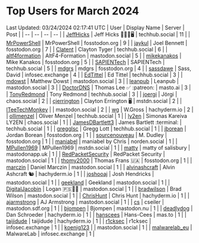 # Top Users for March 2024
Last Updated: 03/24/2024 02:17:41 UTC
| User | Display Name | Server | Post |
| -- | -- | -- | -- |
| [JeffHicks](https://techhub.social/@JeffHicks) | Jeff Hicks 🐶🎼🍷🖥️ | techhub.social | 11 |
| [MrPowerShell](https://fosstodon.org/@MrPowerShell) | MrPowerShell | fosstodon.org | 9 |
| [jaykul](https://fosstodon.org/@jaykul) | Joel Bennett | fosstodon.org | 7 |
| [Clatent](https://techhub.social/@Clatent) | Clayton Tyger | techhub.social | 6 |
| [altf4formation](https://mastodon.social/@altf4formation) | AltF4-Formation | mastodon.social | 5 |
| [mikekanakos](https://fosstodon.org/@mikekanakos) | Mike Kanakos | fosstodon.org | 5 |
| [SAPIENTech](https://techhub.social/@SAPIENTech) | SAPIENTech | techhub.social | 5 |
| [mdgrs](https://fosstodon.org/@mdgrs) | mdgrs | fosstodon.org | 4 |
| [sassdawe](https://infosec.exchange/@sassdawe) | Sass, David | infosec.exchange | 4 |
| [EdTittel](https://techhub.social/@EdTittel) | Ed Tittel | techhub.social | 3 |
| [mdowst](https://mastodon.social/@mdowst) | Matthew Dowst | mastodon.social | 3 |
| [leanpub](https://mastodon.social/@leanpub) | Leanpub | mastodon.social | 3 |
| [DoctorDNS](https://masto.ai/@DoctorDNS) | Thomas Lee ✅ :patreon: | masto.ai | 3 |
| [TonyRedmond](https://techhub.social/@TonyRedmond) | Tony Redmond | techhub.social | 3 |
| [joergi](https://chaos.social/@joergi) | Jörgi | chaos.social | 2 |
| [cjerrington](https://mstdn.social/@cjerrington) | Clayton Errington 🖥️ | mstdn.social | 2 |
| [ITeeTechMonkey](https://mastodon.social/@ITeeTechMonkey) |  | mastodon.social | 2 |
| [wg](https://hachyderm.io/@wg) | W.Gross | hachyderm.io | 2 |
| [ollimenzel](https://techhub.social/@ollimenzel) | Oliver Menzel | techhub.social | 1 |
| [ly2en](https://chaos.social/@ly2en) | Simonas Kareiva LY2EN | chaos.social | 1 |
| [JamesDBartlett3](https://techhub.social/@JamesDBartlett3) | James Bartlett :terminal: | techhub.social | 1 |
| [gregglsc](https://techhub.social/@gregglsc) | Gregg Lott | techhub.social | 1 |
| [jborean](https://fosstodon.org/@jborean) | Jordan Borean | fosstodon.org | 1 |
| [sourcenouveau](https://fosstodon.org/@sourcenouveau) | M. Dudley | fosstodon.org | 1 |
| [maniabel](https://norden.social/@maniabel) | maniabel by Chris | norden.social | 1 |
| [MPullen1969](https://mstdn.social/@MPullen1969) | MPullen1969 | mstdn.social | 1 |
| [matty](https://mastodonapp.uk/@matty) | matty of salisbury | mastodonapp.uk | 1 |
| [RedPacketSecurity](https://mastodon.social/@RedPacketSecurity) | RedPacket Security | mastodon.social | 1 |
| [thomy2000](https://fosstodon.org/@thomy2000) | Thomas Frans 🇺🇦 | fosstodon.org | 1 |
| [marczin](https://mastodon.social/@marczin) | Daniel Marczin | mastodon.social | 1 |
| [alvinashcraft](https://hachyderm.io/@alvinashcraft) | Alvin Ashcraft 🐿️ | hachyderm.io | 1 |
| [joshooaj](https://mastodon.social/@joshooaj) | Josh Hendricks | mastodon.social | 1 |
| [geekland](https://mastodon.social/@geekland) | Geekland | mastodon.social | 1 |
| [DigitalJacobin](https://mastodon.social/@DigitalJacobin) | Logan 🇵🇸💾🌹 | mastodon.social | 1 |
| [bradwilson](https://mastodon.social/@bradwilson) | Brad Wilson | mastodon.social | 1 |
| [ChrisHunt](https://hachyderm.io/@ChrisHunt) | Chris Hunt | hachyderm.io | 1 |
| [ajarmstrong](https://mastodon.social/@ajarmstrong) | AJ Armstrong | mastodon.social | 1 |
| [cs](https://mastodon.sdf.org/@cs) | cseiler | mastodon.sdf.org | 1 |
| [bjompen](https://mastodon.nu/@bjompen) | Bjompen | mastodon.nu | 1 |
| [deadlydog](https://hachyderm.io/@deadlydog) | Dan Schroeder | hachyderm.io | 1 |
| [hanscees](https://mas.to/@hanscees) | Hans-Cees | mas.to | 1 |
| [taijidude](https://hachyderm.io/@taijidude) | taijidude | hachyderm.io | 1 |
| [r1cksec](https://infosec.exchange/@r1cksec) | r1cksec | infosec.exchange | 1 |
| [koenig123](https://mastodon.social/@koenig123) |  | mastodon.social | 1 |
| [malwarelab_eu](https://infosec.exchange/@malwarelab_eu) | MalwareLab | infosec.exchange | 1 |
